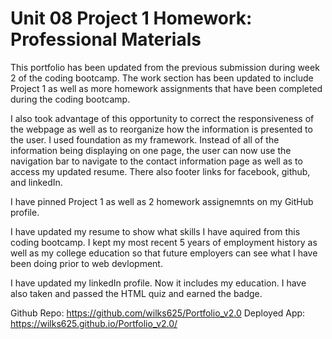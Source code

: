 # Unit 08 Project 1 Homework: Professional Materials
This portfolio has been updated from the previous submission during week 2 of the coding bootcamp. The work section has been updated to include Project 1 as well as more homework assignments that have been completed during the coding bootcamp.

I also took advantage of this opportunity to correct the responsiveness of the webpage as well as to reorganize how the information is presented to the user. I used foundation as my framework. Instead of all of the information being displaying on one page, the user can now use the navigation bar to navigate to the contact information page as well as to access my updated resume. There also footer links for facebook, github, and linkedIn.

I have pinned Project 1 as well as 2 homework assignemnts on my GitHub profile.

I have updated my resume to show what skills I have aquired from this coding bootcamp. I kept my most recent 5 years of employment history as well as my college education so that future employers can see what I have been doing prior to web devlopment.  

I have updated my linkedIn profile. Now it includes my education. I have also taken and passed the HTML quiz and earned the badge.

Github Repo: https://github.com/wilks625/Portfolio_v2.0
Deployed App: https://wilks625.github.io/Portfolio_v2.0/

